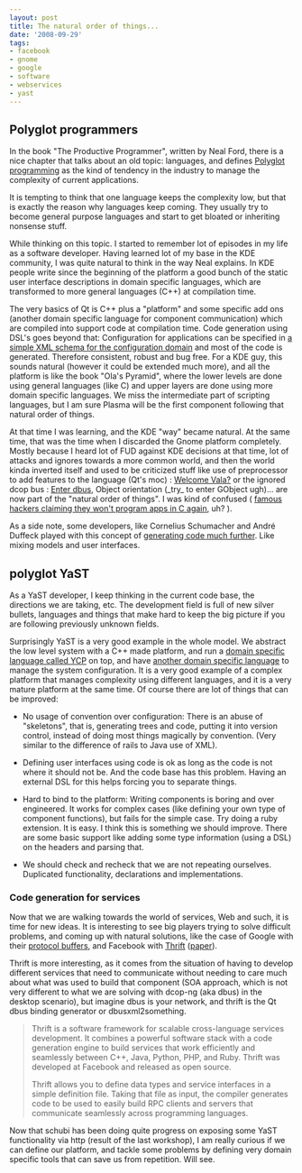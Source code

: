 ```yaml
---
layout: post
title: The natural order of things...
date: '2008-09-29'
tags:
- facebook
- gnome
- google
- software
- webservices
- yast
---
```


## Polyglot programmers

In the book "The Productive Programmer", written by Neal Ford, there is a nice chapter that talks about an old topic: languages, and defines [Polyglot programming][1] as the kind of tendency in the industry to manage the complexity of current applications.

It is tempting to think that one language keeps the complexity low, but that is exactly the reason why languages keep coming. They usually try to become general purpose languages and start to get bloated or inheriting nonsense stuff.

While thinking on this topic. I started to remember lot of episodes in my life as a software developer. Having learned lot of my base in the KDE community, I was quite natural to think in the way Neal explains. In KDE people write since the beginning of the platform a good bunch of the static user interface descriptions in domain specific languages, which are transformed to more general languages (C++) at compilation time.

The very basics of Qt is C++ plus a "platform" and some specific add ons (another domain specific language for component communication) which are compiled into support code at compilation time. Code generation using DSL's goes beyond that: Configuration for applications can be specified in [a simple XML schema for the configuration domain][9] and most of the code is generated. Therefore consistent, robust and bug free. For a KDE guy, this sounds natural (however it could be extended much more), and all the platform is like the book "Ola's Pyramid", where the lower levels are done using general languages (like C) and upper layers are done using more domain specific languages. We miss the intermediate part of scripting languages, but I am sure Plasma will be the first component following that natural order of things.

At that time I was learning, and the KDE "way" became natural. At the same time, that was the time when I discarded the Gnome platform completely. Mostly because I heard lot of FUD against KDE decisions at that time, lot of attacks and ignores towards a more common world, and then the world kinda inverted itself and used to be criticized stuff like use of preprocessor to add features to the language (Qt's moc) : [Welcome Vala?][14] or the ignored dcop bus : [Enter dbus][15], Object orientation (\_try\_ to enter GObject ugh)... are now part of the "natural order of things". I was kind of confused ( [famous hackers claiming they won't program apps in C again][11], uh? ).

As a side note, some developers, like Cornelius Schumacher and André Duffeck played with this concept of [generating code much further][8]. Like mixing models and user interfaces.

## polyglot YaST

As a YaST developer, I keep thinking in the current code base, the directions we are taking, etc. The development field is full of new silver bullets, languages and things that make hard to keep the big picture if you are following previously unknown fields.

Surprisingly YaST is a very good example in the whole model. We abstract the low level system with a C++ made platform, and run a [domain specific language called YCP][12] on top, and have [another domain specific language][13] to manage the system configuration. It is a very good example of a complex platform that manages complexity using different languages, and it is a very mature platform at the same time. Of course there are lot of things that can be improved:

* No usage of convention over configuration: There is an abuse of "skeletons", that is, generating trees and code, putting it into version control, instead of doing most things magically by convention. (Very similar to the difference of rails to Java use of XML).

* Defining user interfaces using code is ok as long as the code is not where it should not be. And the code base has this problem. Having an external DSL for this helps forcing you to separate things.

* Hard to bind to the platform: Writing components is boring and over engineered. It works for complex cases (like defining your own type of component functions), but fails for the simple case. Try doing a ruby extension. It is easy. I think this is something we should improve. There are some basic support like adding some type information (using a DSL) on the headers and parsing that.

* We should check and recheck that we are not repeating ourselves. Duplicated functionality, declarations and implementations.

### Code generation for services

Now that we are walking towards the world of services, Web and such, it is time for new ideas. It is interesting to see big players trying to solve difficult problems, and coming up with natural solutions, like the case of Google with their [protocol buffers][5], and Facebook with [Thrift][7] ([paper][4]).

Thrift is more interesting, as it comes from the situation of having to develop different services that need to communicate without needing to care much about what was used to build that component (SOA approach, which is not very different to what we are solving with dcop-ng (aka dbus) in the desktop scenario), but imagine dbus is your network, and thrift is the Qt dbus binding generator or dbusxml2something.

> Thrift is a software framework for scalable cross-language services development. It combines a powerful software stack with a code generation engine to build services that work efficiently and seamlessly between C++, Java, Python, PHP, and Ruby. Thrift was developed at Facebook and released as open source.  
>   
> Thrift allows you to define data types and service interfaces in a simple definition file. Taking that file as input, the compiler generates code to be used to easily build RPC clients and servers that communicate seamlessly across programming languages.

Now that schubi has been doing quite progress on exposing some YaST functionality via http (result of the last workshop), I am really curious if we can define our platform, and tackle some problems by defining very domain specific tools that can save us from repetition. Will see.

[1]: http://www.erubycon.com/images/polyglot_programming.pdf  
 [2]: http://productiveprogrammer.com/wiki/index.php/Main_Page  
 [3]: http://memeagora.blogspot.com/2006/12/polyglot-programming.html  
 [4]: http://developer.facebook.com/thrift/thrift-20070401.pdf  
 [5]: http://code.google.com/apis/protocolbuffers/docs/overview.html  
 [6]: http://developer.facebook.com/thrift/  
 [7]: http://incubator.apache.org/thrift/  
 [8]: http://www.lst.de/~cs/kode/index.html  
 [9]: http://developer.kde.org/documentation/tutorials/kconfigxt/kconfigxt.html  
 [10]: http://phonon.kde.org/  
 [11]: http://www.gnome.org/~federico/news-2007-06.html#18  
 [12]: http://forgeftp.novell.com/yast/doc/SL11.1/tdg/Book-YCPLanguage.html  
 [13]: http://forgeftp.novell.com/yast/doc/SL11.0/scr/index.html  
 [14]: http://live.gnome.org/Vala  
 [15]: http://dbus.freedesktop.org/

